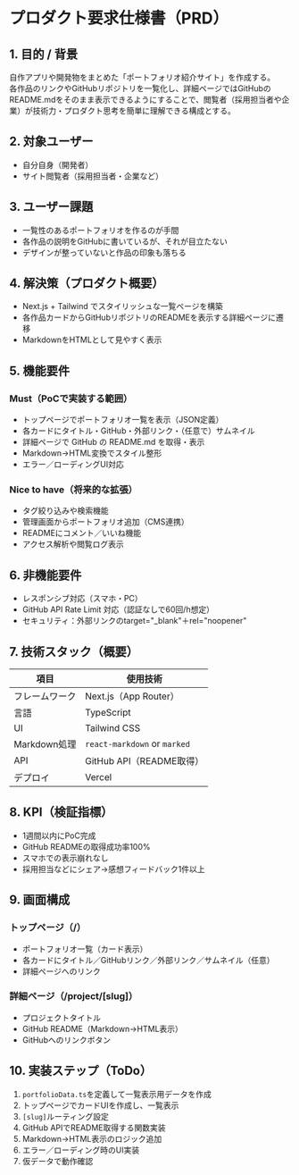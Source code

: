 # プロダクト要求仕様書（PRD）

## 1. 目的 / 背景

自作アプリや開発物をまとめた「ポートフォリオ紹介サイト」を作成する。  
各作品のリンクやGitHubリポジトリを一覧化し、詳細ページではGitHubのREADME.mdをそのまま表示できるようにすることで、閲覧者（採用担当者や企業）が技術力・プロダクト思考を簡単に理解できる構成とする。

## 2. 対象ユーザー

- 自分自身（開発者）  
- サイト閲覧者（採用担当者・企業など）

## 3. ユーザー課題

- 一覧性のあるポートフォリオを作るのが手間
- 各作品の説明をGitHubに書いているが、それが目立たない
- デザインが整っていないと作品の印象も落ちる

## 4. 解決策（プロダクト概要）

- Next.js + Tailwind でスタイリッシュな一覧ページを構築
- 各作品カードからGitHubリポジトリのREADMEを表示する詳細ページに遷移
- MarkdownをHTMLとして見やすく表示

## 5. 機能要件

### Must（PoCで実装する範囲）

- トップページでポートフォリオ一覧を表示（JSON定義）
- 各カードにタイトル・GitHub・外部リンク・（任意で）サムネイル
- 詳細ページで GitHub の README.md を取得・表示
- Markdown→HTML変換でスタイル整形
- エラー／ローディングUI対応

### Nice to have（将来的な拡張）

- タグ絞り込みや検索機能
- 管理画面からポートフォリオ追加（CMS連携）
- READMEにコメント／いいね機能
- アクセス解析や閲覧ログ表示

## 6. 非機能要件

- レスポンシブ対応（スマホ・PC）
- GitHub API Rate Limit 対応（認証なしで60回/h想定）
- セキュリティ：外部リンクのtarget="_blank"＋rel="noopener"

## 7. 技術スタック（概要）

| 項目 | 使用技術 |
|------|----------|
| フレームワーク | Next.js（App Router） |
| 言語 | TypeScript |
| UI | Tailwind CSS |
| Markdown処理 | `react-markdown` or `marked` |
| API | GitHub API（README取得） |
| デプロイ | Vercel |

## 8. KPI（検証指標）

- 1週間以内にPoC完成
- GitHub READMEの取得成功率100%
- スマホでの表示崩れなし
- 採用担当などにシェア→感想フィードバック1件以上

## 9. 画面構成

### トップページ（/）

- ポートフォリオ一覧（カード表示）
- 各カードにタイトル／GitHubリンク／外部リンク／サムネイル（任意）
- 詳細ページへのリンク

### 詳細ページ（/project/[slug]）

- プロジェクトタイトル
- GitHub README（Markdown→HTML表示）
- GitHubへのリンクボタン

## 10. 実装ステップ（ToDo）

1. `portfolioData.ts`を定義して一覧表示用データを作成
2. トップページでカードUIを作成し、一覧表示
3. `[slug]`ルーティング設定
4. GitHub APIでREADME取得する関数実装
5. Markdown→HTML表示のロジック追加
6. エラー／ローディング時のUI実装
7. 仮データで動作確認

